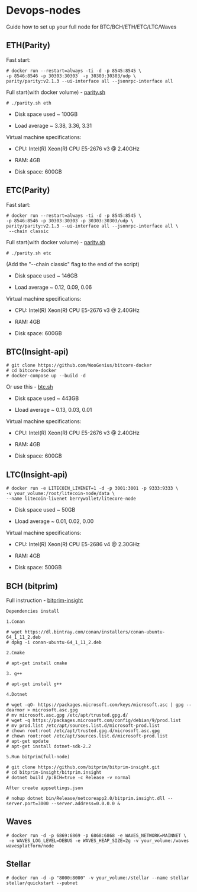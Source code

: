# Devops-nodes
Guide how to set up your full node for BTC/BCH/ETH/ETC/LTC/Waves

## ETH(Parity)

Fast start:
```
# docker run --restart=always -ti -d -p 8545:8545 \ 
-p 8546:8546 -p 30303:30303  -p 30303:30303/udp \ 
parity/parity:v2.1.3 --ui-interface all --jsonrpc-interface all 
```
Full start(with docker volume) - [parity.sh](https://github.com/button-tech/devops-nodes/blob/master/parity.sh)

```
# ./parity.sh eth
```

- Disk space used ~ 100GB

- Load average ~ 3.38, 3.36, 3.31


Virtual machine specifications:

- CPU: Intel(R) Xeon(R) CPU E5-2676 v3 @ 2.40GHz

- RAM: 4GB

- Disk space: 600GB

## ETC(Parity)

Fast start:
```
# docker run --restart=always -ti -d -p 8545:8545 \ 
-p 8546:8546 -p 30303:30303 -p 30303:30303/udp \ 
parity/parity:v2.1.3 --ui-interface all --jsonrpc-interface all \
 --chain classic 
```
Full start(with docker volume) - [parity.sh](https://github.com/button-tech/devops-nodes/blob/master/parity.sh)

```
# ./parity.sh etc
```

(Add the "--chain classic" flag to the end of the script)

- Disk space used ~ 146GB

- Load average ~ 0.12, 0.09, 0.06


Virtual machine specifications:

- CPU: Intel(R) Xeon(R) CPU E5-2676 v3 @ 2.40GHz

- RAM: 4GB

- Disk space: 600GB


## BTC(Insight-api)

```
# git clone https://github.com/WooGenius/bitcore-docker
# cd bitcore-docker
# docker-compose up --build -d
```

Or use this -  [btc.sh](https://github.com/button-tech/devops-nodes/blob/master/btc.sh)


- Disk space used ~ 443GB

- Lload average ~ 0.13, 0.03, 0.01


Virtual machine specifications:

- CPU: Intel(R) Xeon(R) CPU E5-2676 v3 @ 2.40GHz

- RAM: 4GB

- Disk space: 600GB


## LTC(Insight-api)

```
# docker run -e LITECOIN_LIVENET=1 -d -p 3001:3001 -p 9333:9333 \ 
-v your_volume:/root/litecoin-node/data \
--name litecoin-livenet berrywallet/litecore-node
```

- Disk space used ~ 50GB

- Lload average ~ 0.01, 0.02, 0.00


Virtual machine specifications:

- CPU: Intel(R) Xeon(R) CPU E5-2686 v4 @ 2.30GHz

- RAM: 4GB

- Disk space: 500GB


## BCH (bitprim)
Full instruction - [bitprim-insight](https://github.com/bitprim/bitprim-insight)

```
Dependencies install 

1.Conan

# wget https://dl.bintray.com/conan/installers/conan-ubuntu-64_1_11_2.deb
# dpkg -i conan-ubuntu-64_1_11_2.deb

2.Cmake

# apt-get install cmake

3. g++

# apt-get install g++

4.Dotnet

# wget -qO- https://packages.microsoft.com/keys/microsoft.asc | gpg --dearmor > microsoft.asc.gpg
# mv microsoft.asc.gpg /etc/apt/trusted.gpg.d/
# wget -q https://packages.microsoft.com/config/debian/9/prod.list
# mv prod.list /etc/apt/sources.list.d/microsoft-prod.list
# chown root:root /etc/apt/trusted.gpg.d/microsoft.asc.gpg
# chown root:root /etc/apt/sources.list.d/microsoft-prod.list
# apt-get update
# apt-get install dotnet-sdk-2.2

5.Run bitprim(full-node)

# git clone https://github.com/bitprim/bitprim-insight.git
# cd bitprim-insight/bitprim.insight
# dotnet build /p:BCH=true -c Release -v normal

After create appsettings.json

# nohup dotnet bin/Release/netcoreapp2.0/bitprim.insight.dll --server.port=3000 --server.address=0.0.0.0 &

```

## Waves 

```
# docker run -d -p 6869:6869 -p 6868:6868 -e WAVES_NETWORK=MAINNET \ 
 -e WAVES_LOG_LEVEL=DEBUG -e WAVES_HEAP_SIZE=2g -v your_volume:/waves wavesplatform/node
```
## Stellar

```
# docker run -d -p "8000:8000" -v your_volume:/stellar --name stellar stellar/quickstart --pubnet
```


